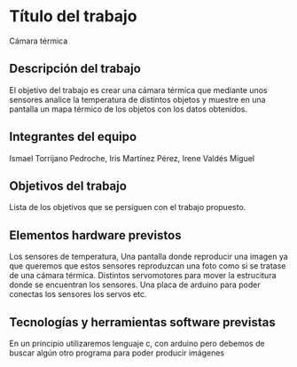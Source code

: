 # Título del trabajo
Cámara térmica
## Descripción del trabajo
El objetivo del trabajo es crear una cámara térmica que mediante unos sensores analice la temperatura de distintos objetos y muestre en una pantalla un mapa térmico de los objetos con los datos obtenidos.

## Integrantes del equipo

Ismael Torrijano Pedroche, Iris Martínez Pérez, Irene Valdés Miguel

## Objetivos del trabajo

Lista de los objetivos que se persiguen con el trabajo propuesto.

## Elementos hardware previstos
Los sensores de temperatura,
Una pantalla donde reproducir una imagen ya que queremos que estos sensores reproduzcan una foto como si se tratase de una cámara térmica.
Distintos servomotores para mover la estrucitura donde se encuentran los sensores. 
Una placa de arduino para poder conectas los sensores los servos etc.

## Tecnologías y herramientas software previstas
En un principio utilizaremos lenguaje c, con arduino pero debemos de buscar algún otro programa para poder producir imágenes
